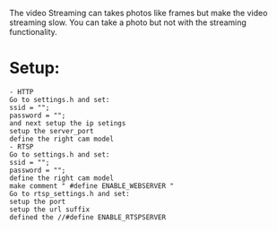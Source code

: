 The video Streaming can takes photos like frames but make the video streaming slow.
You can take a photo but not with the streaming functionality.

# Setup:
	- HTTP
	Go to settings.h and set:
	ssid = "";
	password = "";
	and next setup the ip setings
	setup the server_port
	define the right cam model
	- RTSP
	Go to settings.h and set:
	ssid = "";
	password = "";
	define the right cam model
	make comment " #define ENABLE_WEBSERVER "
	Go to rtsp_settings.h and set:
	setup the port
	setup the url suffix
	defined the //#define ENABLE_RTSPSERVER